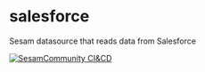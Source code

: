 # salesforce
Sesam datasource that reads data from Salesforce

[![SesamCommunity CI&CD](https://github.com/sesam-community/salesforce/actions/workflows/sesam-community-ci-cd.yml/badge.svg)](https://github.com/sesam-community/salesforce/actions/workflows/sesam-community-ci-cd.yml)
